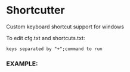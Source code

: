 # Shortcutter
Custom keyboard shortcut support for windows

To edit cfg.txt and shortcuts.txt:
```
keys separated by "+";command to run
```

### EXAMPLE:
